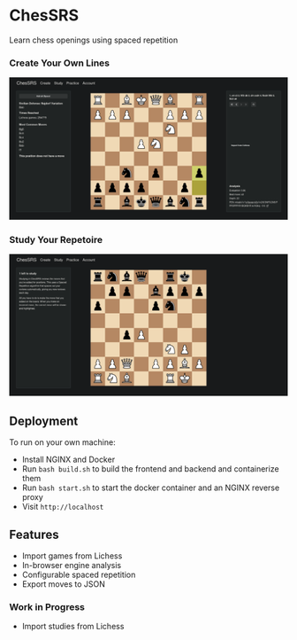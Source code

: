 # ChesSRS

Learn chess openings using spaced repetition

### Create Your Own Lines

![Create moves page](create_moves.png)

### Study Your Repetoire

![Study moves page](study_moves.png)

## Deployment
To run on your own machine:
- Install NGINX and Docker
- Run `bash build.sh` to build the frontend and backend and containerize them
- Run `bash start.sh` to start the docker container and an NGINX reverse proxy
- Visit `http://localhost`

## Features

- Import games from Lichess
- In-browser engine analysis
- Configurable spaced repetition
- Export moves to JSON

### Work in Progress

- Import studies from Lichess

